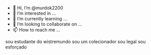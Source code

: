 - 👋 Hi, I’m @murdok2200
- 👀 I’m interested in ...
- 🌱 I’m currently learning ...
- 💞️ I’m looking to collaborate on ...
- 📫 How to reach me ...

<!---
murdok2200/murdok2200 is a ✨ special ✨ repository because its `README.md` (this file) appears on your GitHub profile.
You can click the Preview link to take a look at your changes.
--->
sou estudante do wistremundo
sou um colecionador
sou legal
sou esforçado
